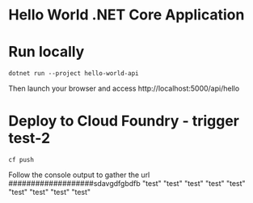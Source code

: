 ﻿# Hello World .NET Core Application 
####
# Run locally
```
dotnet run --project hello-world-api
```
Then launch your browser and access http://localhost:5000/api/hello

# Deploy to Cloud Foundry - trigger test-2
```
cf push
```
Follow the console output to gather the url
###################sdavgdfgbdfb
"test"
"test"
"test"
"test"
"test"
"test"
"test"
"test"
"test"
